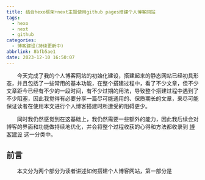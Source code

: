 ```yaml
---
title: 结合hexo框架+next主题使用github pages搭建个人博客网站
tags:
  - hexo
  - next
  - github
categories:
  - 博客建设(持续更新中)
abbrlink: 8bfb5ae1
date: 2023-12-10 16:50:07
---
```

&emsp;&emsp;今天完成了我的个人博客网站的初始化建设，搭建起来的静态网站已经初具形态，并且包括了一些常用的基本功能，在整个搭建过程中，看了不少文章，但不少文章距今已经有不少的一段时间，有不少过期的用法，导致整个搭建过程中遇到了不少阻塞，因此我觉得有必要分享一篇尽可能通用的、保质期长的文章，来尽可能保证读者在使用本文进行个人博客搭建时所遭受的阻碍更少。

&emsp;&emsp;同时我仍然感觉到在这基础上，我仍然需要一些额外的能力，因此我后续会对博客的界面和功能做持续地优化，并会将整个过程收获的心得和方法都收录到 [博客建设](/categories/%E5%8D%9A%E5%AE%A2%E5%BB%BA%E8%AE%BE-%E6%8C%81%E7%BB%AD%E6%9B%B4%E6%96%B0%E4%B8%AD/) 这一分类中。

<!-- more -->

## 前言
&emsp;&emsp;本文分为两个部分为读者讲述如何搭建个人博客网站，第一部分是